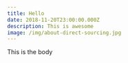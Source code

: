 ```yaml
---
title: Hello
date: 2018-11-20T23:00:00.000Z
description: This is awesome
image: /img/about-direct-sourcing.jpg
---
```

This is the body
